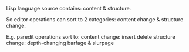 Lisp language source contains:
content & structure.




So editor operations can sort to 2 categories: content change & structure change.

E.g.
paredit operations sort to:
content change:
insert
delete
structure change:
depth-changing
barfage & slurpage